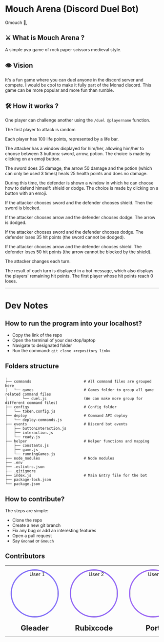 
# Mouch Arena (Discord Duel Bot)

Gmouch 💜,

## ⚔ What is Mouch Arena ?
A simple pvp game of rock paper scissors medieval style.

## 👁 Vision
It's a fun game where you can duel anyone in the discord server and compete. I would be cool to make it fully part of the Monad discord. This game can be more popular and more fun than rumble. 

## 🛠 How it works ?
One player can challenge another using the `/duel @playername` function.

The first player to attack is random

Each player has 100 life points, represented by a life bar.

The attacker has a window displayed for him/her, allowing him/her to choose between 3 buttons: sword, arrow, potion. The choice is made by clicking on an emoji button.

The sword does 35 damage, the arrow 50 damage and the potion (which can only be used 3 times) heals 25 health points and does no damage.

During this time, the defender is shown a window in which he can choose how to defend himself: shield or dodge. The choice is made by clicking on a button with an emoji.

If the attacker chooses sword and the defender chooses shield. Then the sword is blocked.

If the attacker chooses arrow and the defender chooses dodge. The arrow is dodged.

If the attacker chooses sword and the defender chooses dodge. The defender loses 35 hit points (the sword cannot be dodged).

If the attacker chooses arrow and the defender chooses shield. The defender loses 50 hit points (the arrow cannot be blocked by the shield).

The attacker changes each turn.

The result of each turn is displayed in a bot message, which also displays the players' remaining hit points.
The first player whose hit points reach 0 loses.

---

# Dev Notes

## How to run the program into your localhost?
- Copy the link of the repo
- Open the terminal of your desktop/laptop
- Navigate to designated folder
- Run the command:
`git clone <repository link>`

## Folders structure
```
.
├── commands                        # All command files are grouped here
│   └── games                       # Games folder to group all game related command files 
│       └── duel.js                 (We can make more group for different command files)
├── configs                         # Config folder
│   └── token.config.js
├── deploy                          # Command API deploy
│   └── deploy-commands.js
├── events                          # Discord bot events
│   ├── buttonInteraction.js
│   ├── interaction.js
│   └── ready.js
├── helper                          # Helper functions and mapping
│   ├── constants.js
│   ├── game.js
│   └── runningGames.js
├── node_modules                    # Node modules
├── .env
├── .eslintrc.json
├── .gitignore
├── index.js                        # Main Entry file for the bot
├── package-lock.json
└── package.json
```


## How to contribute?
The steps are simple:
- Clone the repo
- Create a new git branch
- Fix any bug or add an interesting features
- Open a pull request
- Say `Gmonad` or `Gmouch`

## Contributors

<div align="center">
  <table>
    <tr>
      <td align="center">
        <a href="https://x.com/0xGleader" target="_blank">
          <img src="https://pbs.twimg.com/profile_images/1875635481108492289/FIienwjS_400x400.jpg" alt="User 1" style="border-radius: 50%; width: 150px; height: 150px; margin: 10px; border: 4px solid #836FF8;">
        </a>
        <h3 style="font-size: 24px; margin: 10px 0; text-decoration: none;">Gleader</h3>
      </td>
      <td align="center">
        <a href="https://x.com/rubixcode_" target="_blank">
          <img src="https://pbs.twimg.com/profile_images/1859447152096813056/0cs66Qp7_400x400.jpg" alt="User 2" style="border-radius: 50%; width: 150px; height: 150px; margin: 10px; border: 4px solid #9167f5;">
        </a>
        <h3 style="font-size: 24px; margin: 10px 0; text-decoration: none;">Rubixcode</h3>
      </td>
      <td align="center">
        <a href="https://x.com/port_dev" target="_blank">
          <img src="https://pbs.twimg.com/profile_images/1652909540461912064/WEIE2q8H_400x400.png" alt="User 3" style="border-radius: 50%; width: 150px; height: 150px; margin: 10px; border: 4px solid #9b67f5;">
        </a>
        <h3 style="font-size: 24px; margin: 10px 0; text-decoration: none;">Port</h3>
      </td>
    </tr>
  </table>
</div>
